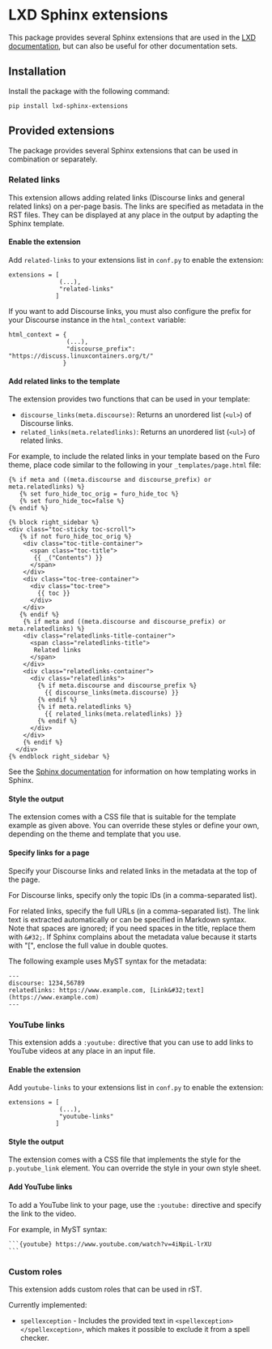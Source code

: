 # LXD Sphinx extensions

This package provides several Sphinx extensions that are used in the [LXD documentation](https://linuxcontainers.org/lxd/docs/master/), but can also be useful for other documentation sets.

## Installation

Install the package with the following command:

    pip install lxd-sphinx-extensions

## Provided extensions

The package provides several Sphinx extensions that can be used in combination or separately.

### Related links

This extension allows adding related links (Discourse links and general related links) on a per-page basis.
The links are specified as metadata in the RST files.
They can be displayed at any place in the output by adapting the Sphinx template.

#### Enable the extension

Add `related-links` to your extensions list in `conf.py` to enable the extension:

    extensions = [
                  (...),
             ￼    "related-links"
                 ]

If you want to add Discourse links, you must also configure the prefix for your Discourse instance in the `html_context` variable:

    html_context = {
                    (...),
                    "discourse_prefix": "https://discuss.linuxcontainers.org/t/"
                   }

#### Add related links to the template

The extension provides two functions that can be used in your template:

* `discourse_links(meta.discourse)`: Returns an unordered list (`<ul>`) of Discourse links.
* `related_links(meta.relatedlinks)`: Returns an unordered list (`<ul>`) of related links.

For example, to include the related links in your template based on the Furo theme, place code similar to the following in your `_templates/page.html` file:

```
{% if meta and ((meta.discourse and discourse_prefix) or meta.relatedlinks) %}
   {% set furo_hide_toc_orig = furo_hide_toc %}
   {% set furo_hide_toc=false %}
{% endif %}

{% block right_sidebar %}
<div class="toc-sticky toc-scroll">
   {% if not furo_hide_toc_orig %}
    <div class="toc-title-container">
      <span class="toc-title">
       {{ _("Contents") }}
      </span>
    </div>
    <div class="toc-tree-container">
      <div class="toc-tree">
        {{ toc }}
      </div>
    </div>
   {% endif %}
    {% if meta and ((meta.discourse and discourse_prefix) or meta.relatedlinks) %}
    <div class="relatedlinks-title-container">
      <span class="relatedlinks-title">
       Related links
      </span>
    </div>
    <div class="relatedlinks-container">
      <div class="relatedlinks">
        {% if meta.discourse and discourse_prefix %}
          {{ discourse_links(meta.discourse) }}
        {% endif %}
        {% if meta.relatedlinks %}
          {{ related_links(meta.relatedlinks) }}
        {% endif %}
      </div>
    </div>
    {% endif %}
  </div>
{% endblock right_sidebar %}
```

See the [Sphinx documentation](https://www.sphinx-doc.org/en/master/templating.html#jinja-sphinx-templating-primer) for information on how templating works in Sphinx.

#### Style the output

The extension comes with a CSS file that is suitable for the template example as given above.
You can override these styles or define your own, depending on the theme and template that you use.

#### Specify links for a page

Specify your Discourse links and related links in the metadata at the top of the page.

For Discourse links, specify only the topic IDs (in a comma-separated list).

For related links, specify the full URLs (in a comma-separated list).
The link text is extracted automatically or can be specified in Markdown syntax.
Note that spaces are ignored; if you need spaces in the title, replace them with `&#32;`.
If Sphinx complains about the metadata value because it starts with "[", enclose the full value in double quotes.

The following example uses MyST syntax for the metadata:

```
---
discourse: 1234,56789
relatedlinks: https://www.example.com, [Link&#32;text](https://www.example.com)
---
```

### YouTube links

This extension adds a `:youtube:` directive that you can use to add links to YouTube videos at any place in an input file.

#### Enable the extension

Add `youtube-links` to your extensions list in `conf.py` to enable the extension:

    extensions = [
                  (...),
             ￼    "youtube-links"
                 ]

#### Style the output

The extension comes with a CSS file that implements the style for the `p.youtube_link` element.
You can override the style in your own style sheet.

#### Add YouTube links

To add a YouTube link to your page, use the `:youtube:` directive and specify the link to the video.

For example, in MyST syntax:

````
```{youtube} https://www.youtube.com/watch?v=4iNpiL-lrXU
```
````

### Custom roles

This extension adds custom roles that can be used in rST.

Currently implemented:

- `spellexception` - Includes the provided text in `<spellexception></spellexception>`, which makes it possible to exclude it from a spell checker.

